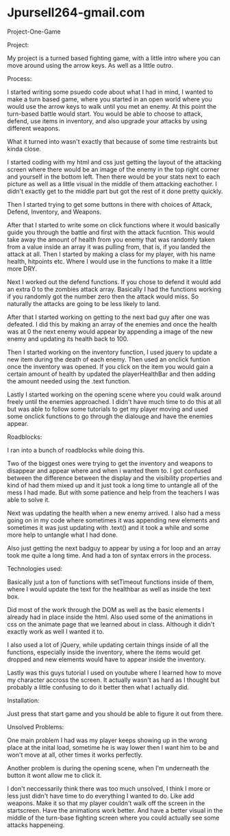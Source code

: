 # Jpursell264-gmail.com
Project-One-Game

Project:

My project is a turned based fighting game, with a little intro where you can move around using the arrow keys. As well as a little outro.

Process:

I started writing some psuedo code about what I had in mind, I wanted to make a turn based game,
where you started in an open world where you would use the arrow keys to walk until you met an enemy. At this point the turn-based battle would start. You would be able to choose to attack, defend, use items in inventory, and also upgrade your attacks by using different weapons.

What it turned into wasn't exactly that because of some time restraints but kinda close.

I started coding with my html and css just getting the layout of the attacking screen where there would be an image of the enemy in the top right corner and yourself in the bottom left. Then there would be your stats next to each picture as well as a little visual in the middle of them attacking eachother. I didn't exactly get to the middle part but got the rest of it done pretty quickly. 

Then I started trying to get some buttons in there with choices of Attack, Defend, Inventory, and Weapons. 

After that I started to write some on click functions where it would basically guide you through the battle and first with the attack  fucntion. This would take away the amount of health from you enemy that was randomly taken from a value inside an array it was pulling from, that is, if you landed the attack at all. Then I started by making a class for my player, with his name health, hitpoints etc. Where I would use in the functions to make it a little more DRY.

Next I worked out the defend functions. If you chose to defend it would add an extra 0 to the zombies attack array. Basically I had the functions working if you randomly got the number zero then the attack would miss. So naturally the attacks are going to be less likely to land.

After that I started working on getting to the next bad guy after one was defeated. I did this by making an array of the enemies and once the health was at 0 the next enemy would appear by appending a image of the new enemy and updating its health back to 100. 

Then I started working on the inventory function, I used jquery to update a new item during the death of each enemy. Then used an onclick funtion once the inventory was opened. If you click on the item you would gain a certain amount of health by updated the playerHealthBar and then adding the amount needed using the .text function.

Lastly I started working on the opening scene where you could walk around freely until the enemies approached. I didn't have much time to do this at all but was able to follow some tutorials to get my player moving and used some onclick functions to go through the dialouge and have the enemies appear.

Roadblocks:

I ran into a bunch of roadblocks while doing this.

Two of the biggest ones were trying to get the inventory and weapons to disappear and appear where and when i wanted them to. I got confused between the difference between the display and the visibility properties and kind of had them mixed up and it just took a long time to untangle all of the mess I had made. But with some patience and help from the teachers I was able to solve it.

Next was updating the health when a new enemy arrived. I also had a mess going on in my code where sometimes it was appending new elements and sometimes it was just updating with .text() and it took a while and some more help to untangle what I had done.

Also just getting the next badguy to appear by using a for loop and an array took me quite a long time. And had a ton of syntax errors in the process.

Technologies used:

Basically just a ton of functions with setTimeout functions inside of them, where I would update the text for the healthbar as well as inside the text box.

Did most of the work through the DOM as well as the basic elements I already had in place inside the html. Also used some of the animations in css on the animate page that we learned about in class. Although it didn't exactly work as well I wanted it to.

I also used a lot of jQuery, while updating certain things inside of all the functions, especially inside the inventory, where the items would get dropped and new elements would have to appear inside the inventory.

Lastly was this guys tutorial I used on youtube where I learned how to move my character accross the screen. It actually wasn't as hard as I thought but probably a little confusing to do it better then what I actually did.


Installation:

Just press that start game and you should be able to figure it out from there.


Unsolved Problems:

One main problem I had was my player keeps showing up in the wrong place at the inital load, sometime he is way lower then I want him to be and won't move at all, other times it works perfectly.

Another problem is during the opening scene, when I'm underneath the button it wont allow me to click it.

I don't neccessarily think there was too much unsolved, I think I more or less just didn't have time to do everything I wanted to do. Like add weapons. Make it so that my player couldn't walk off the screen in the startscreen. Have the animations work better. And have a better visual in the middle of the turn-base fighting screen where you could actually see some attacks happeneing.

